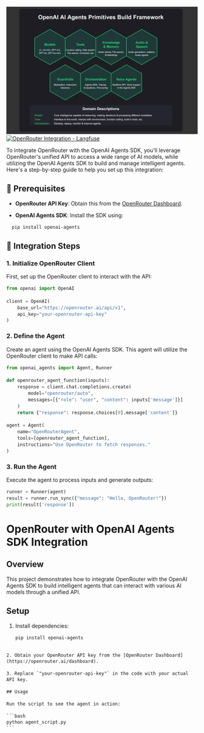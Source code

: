 ![alt text](image.png)
[![OpenRouter Integration - Langfuse](https://images.openai.com/thumbnails/d08565a471d0aa173b5e98355e3f3ff6.png)](https://langfuse.com/docs/integrations/other/openrouter)

To integrate OpenRouter with the OpenAI Agents SDK, you'll leverage OpenRouter's unified API to access a wide range of AI models, while utilizing the OpenAI Agents SDK to build and manage intelligent agents. Here's a step-by-step guide to help you set up this integration:

## 🧩 Prerequisites

* **OpenRouter API Key**: Obtain this from the [OpenRouter Dashboard](https://openrouter.ai/dashboard).

* **OpenAI Agents SDK**: Install the SDK using:

```bash
  pip install openai-agents
```

## 🔧 Integration Steps

### 1. Initialize OpenRouter Client

First, set up the OpenRouter client to interact with the API:

```python
from openai import OpenAI

client = OpenAI(
    base_url="https://openrouter.ai/api/v1",
    api_key="your-openrouter-api-key"
)
```



### 2. Define the Agent

Create an agent using the OpenAI Agents SDK. This agent will utilize the OpenRouter client to make API calls:

```python
from openai_agents import Agent, Runner

def openrouter_agent_function(inputs):
    response = client.chat.completions.create(
        model="openrouter/auto",
        messages=[{"role": "user", "content": inputs['message']}]
    )
    return {"response": response.choices[0].message['content']}

agent = Agent(
    name="OpenRouterAgent",
    tools=[openrouter_agent_function],
    instructions="Use OpenRouter to fetch responses."
)
```



### 3. Run the Agent

Execute the agent to process inputs and generate outputs:

```python
runner = Runner(agent)
result = runner.run_sync({"message": "Hello, OpenRouter!"})
print(result['response'])
```

# OpenRouter with OpenAI Agents SDK Integration

## Overview

This project demonstrates how to integrate OpenRouter with the OpenAI Agents SDK to build intelligent agents that can interact with various AI models through a unified API.

## Setup

1. Install dependencies:

   ```bash
   pip install openai-agents
````

2. Obtain your OpenRouter API key from the [OpenRouter Dashboard](https://openrouter.ai/dashboard).

3. Replace `"your-openrouter-api-key"` in the code with your actual API key.

## Usage

Run the script to see the agent in action:

```bash
python agent_script.py
```

